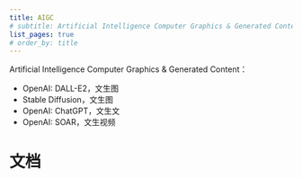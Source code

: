 ```yaml
---
title: AIGC
# subtitle: Artificial Intelligence Computer Graphics & Generated Content
list_pages: true
# order_by: title
---
```


Artificial Intelligence Computer Graphics & Generated Content：

* OpenAI: DALL-E2，文生图
* Stable Diffusion，文生图
* OpenAI: ChatGPT，文生文
* OpenAI: SOAR，文生视频

# 文档
